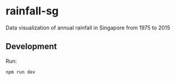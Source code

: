 # rainfall-sg
Data visualization of annual rainfall in Singapore from 1975 to 2015

## Development

Run:

```
npm run dev
```
